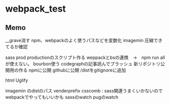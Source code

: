 # webpack_test

## Memo

__grave消す
npm、webpackのよく使うパスなどを変数化
imagemin 圧縮できてるか確認

sass prod
productionのスクリプト作る
weppackとbsの連携　→　npm run allが使えない。
bourbon使う
codegraphの記事読んでブラッシュ
新リポジトリ公開用の作る
npmに公開
githubに公開
/distをgitignoreに追加

html Uglify


imagemin のdistのパス
venderprefix
csscomb
: sass関連うまくいかないのでwebpackでやってもいいかも
sassのwatch
pugのwatch
